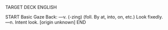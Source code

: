 TARGET DECK
ENGLISH

START
Basic
Gaze
Back: —v. (-zing) (foll. By at, into, on, etc.) Look fixedly. —n. Intent look. [origin unknown]
END
